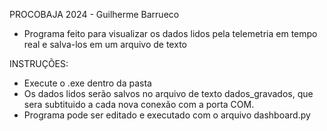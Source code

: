 PROCOBAJA 2024 - Guilherme Barrueco

- Programa feito para visualizar os dados lidos pela telemetria em tempo real e salva-los em um arquivo de texto

INSTRUÇÕES:

- Execute o .exe dentro da pasta
- Os dados lidos serão salvos no arquivo de texto dados_gravados, que sera subtituido a cada nova conexão com a porta COM.
- Programa pode ser editado e executado com o arquivo dashboard.py
